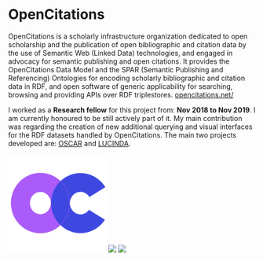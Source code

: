 # OpenCitations
OpenCitations is a scholarly infrastructure organization dedicated to open scholarship and the publication of open bibliographic and citation data by the use of Semantic Web (Linked Data) technologies, and engaged in advocacy for semantic publishing and open citations. It provides the OpenCitations Data Model and the SPAR (Semantic Publishing and Referencing) Ontologies for encoding scholarly bibliographic and citation data in RDF, and open software of generic applicability for searching, browsing and providing APIs over RDF triplestores. [opencitations.net/](http://opencitations.net/)

I worked as a **Research fellow** for this project from: **Nov 2018 to Nov 2019**. I am currently honoured to be still actively part of it.
My main contribution was regarding the creation of new additional querying and visual interfaces for the RDF datasets handled by OpenCitations. The main two projects developed are: [OSCAR](https://github.com/opencitations/oscar) and [LUCINDA](https://github.com/opencitations/lucinda). 


<img src="doc/img/logo.png" height="200px" width= "200px"/>

<img src="https://opencitations.github.io/oscar/doc/oscar_logo.png" width="250">
<img src="https://opencitations.github.io/lucinda/doc/lucinda_logo.png" width="250">  
